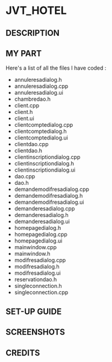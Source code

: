 # JVT_HOTEL

## DESCRIPTION

## MY PART
Here's a list of all the files I have coded :

- annuleresadialog.h
- annuleresadialog.cpp
- annuleresadialog.ui
- chambredao.h
- client.cpp
- client.h
- client.ui
- clientcomptedialog.cpp
- clientcomptedialog.h
- clientcomptedialog.ui
- clientdao.cpp
- clientdao.h
- clientinscriptiondialog.cpp
- clientinscriptiondialog.h
- clientinscriptiondialog.ui
- dao.cpp
- dao.h
- demandemodifresadialog.cpp
- demandemodifresadialog.h
- demandemodifresadialog.ui
- demanderesadialog.cpp
- demanderesadialog.h
- demanderesadialog.ui
- homepagedialog.h
- homepagedialog.cpp
- homepagedialog.ui
- mainwindow.cpp
- mainwindow.h
- modifresadialog.cpp
- modifresadialog.h
- modifresadialog.ui
- reservationdao.h
- singleconnection.h
- singleconnection.cpp
  
## SET-UP GUIDE

## SCREENSHOTS

## CREDITS
